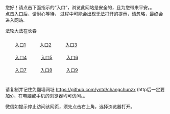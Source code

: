 您好！请点击下面指示的“入口”，浏览此网站是安全的，且为您带来平安。。 <br/>
点击入口后，请耐心等待， 过程中可能会出现无法打开的提示，请忽略，最终会进入网站. </br>

法轮大法在长春<br/>
<div style="padding:10px"><a style="margin:20px" target="_blank" href="https://d1w9tie7xnbmdw.cloudfront.net/2Qpsp?dbmhswn" id="ccLink1" rel="nofollow">入口1</a> <a target="_blank" style="margin:20px" href="https://d1gcx8hnqoex0b.cloudfront.net/2Qpsp?zrtjetkc" id="ccLink2" rel="nofollow">入口2</a> <a style="margin:20px" target="_blank" href="https://d1zrmggdocmqfs.cloudfront.net/2Qpsp?gryxxwqf" id="ccLink3" rel="nofollow">入口3</a></div>

<div style="padding:10px" ><a style="margin:20px" target="_blank" href="https://d1w9tie7xnbmdw.cloudfront.net/2Qpsp?dbmhswn" id="ccLink4" rel="nofollow">入口4</a> <a style="margin:20px" href="https://d1gcx8hnqoex0b.cloudfront.net/2Qpsp?zrtjetkc" target="_blank" id="ccLink5" rel="nofollow">入口5</a> <a style="margin:20px" href="https://d1zrmggdocmqfs.cloudfront.net/2Qpsp?gryxxwqf" target="_blank" id="ccLink6" rel="nofollow">入口6</a></div>

<div style="padding:10px"><a style="margin:20px" target="_blank" href="https://d1w9tie7xnbmdw.cloudfront.net/2Qpsp?dbmhswn" id="ccLink7" rel="nofollow">入口7</a> <a style="margin:20px" href="https://d1gcx8hnqoex0b.cloudfront.net/2Qpsp?zrtjetkc" target="_blank" id="ccLink8" rel="nofollow">入口8</a> <a style="margin:20px" target="_blank" href="https://d1zrmggdocmqfs.cloudfront.net/2Qpsp?gryxxwqf" id="ccLink9" rel="nofollow">入口9</a></div>

<br/>



请复制并记住免翻墙网址 https://github.com/yntd/changchunzx (http后一定要加s)，在电脑或手机的浏览器均可访问。。<br/>

微信如提示停止访问该网页，须先点击右上角，选择浏览器打开。
